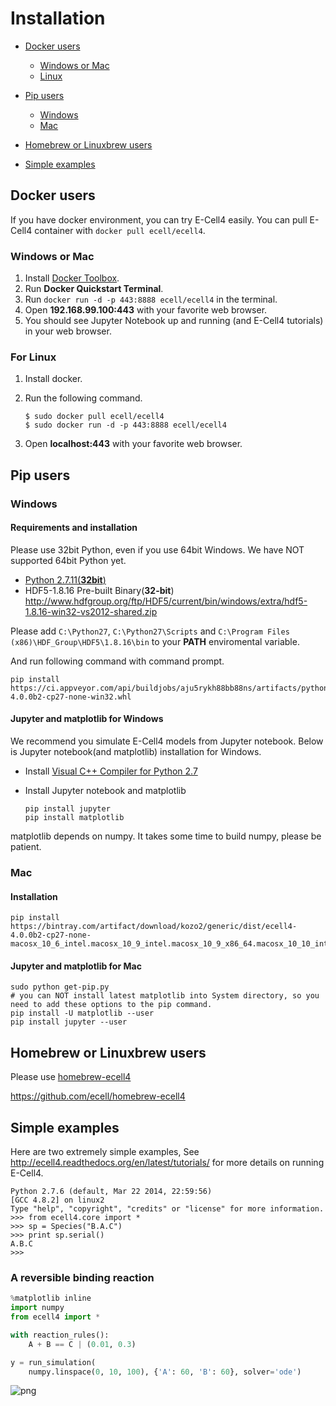 Installation
============

- [Docker users](#docker-users)
    - [Windows or Mac](#windows-or-mac)
    - [Linux](#linux)

- [Pip users](#pip-users)
    - [Windows](#windows)
    - [Mac](#mac)

- [Homebrew or Linuxbrew users](#homebrew-or-linuxbrew-users)

- [Simple examples](#simple-examples)

Docker users
------------

If you have docker environment, you can try E-Cell4 easily.
You can pull E-Cell4 container with `docker pull ecell/ecell4`.

### Windows or Mac

1. Install [Docker Toolbox](https://www.docker.com/toolbox).
2. Run **Docker Quickstart Terminal**.
3. Run `docker run -d -p 443:8888 ecell/ecell4` in the terminal.
4. Open **192.168.99.100:443** with your favorite web browser.  
5. You should see Jupyter Notebook up and running (and E-Cell4 tutorials) in your web browser.

### For Linux

1. Install docker.
2. Run the following command.

    ```shell
    $ sudo docker pull ecell/ecell4
    $ sudo docker run -d -p 443:8888 ecell/ecell4
    ```

3. Open **localhost:443** with your favorite web browser.


Pip users
---------

### Windows

#### Requirements and installation

Please use 32bit Python, even if you use 64bit Windows.
We have NOT supported 64bit Python yet.

- [Python 2.7.11(**32bit**)](https://www.python.org/ftp/python/2.7.11/python-2.7.11.msi)
- HDF5-1.8.16 Pre-built Binary(**32-bit**) http://www.hdfgroup.org/ftp/HDF5/current/bin/windows/extra/hdf5-1.8.16-win32-vs2012-shared.zip

Please add `C:\Python27`, `C:\Python27\Scripts` and `C:\Program Files (x86)\HDF_Group\HDF5\1.8.16\bin` to your **PATH** enviromental variable.

And run following command with command prompt.
```shell
pip install https://ci.appveyor.com/api/buildjobs/aju5rykh88bb88ns/artifacts/python/dist/ecell4-4.0.0b2-cp27-none-win32.whl
```

#### Jupyter and matplotlib for Windows
We recommend you simulate E-Cell4 models from Jupyter notebook.
Below is Jupyter notebook(and matplotlib) installation for Windows.

- Install [Visual C++ Compiler for Python 2.7](http://aka.ms/vcpython27)
- Install Jupyter notebook and matplotlib

  ```shell
  pip install jupyter
  pip install matplotlib
  ```

matplotlib depends on numpy. It takes some time to build numpy, please be patient.

### Mac

#### Installation

```shell
pip install https://bintray.com/artifact/download/kozo2/generic/dist/ecell4-4.0.0b2-cp27-none-macosx_10_6_intel.macosx_10_9_intel.macosx_10_9_x86_64.macosx_10_10_intel.macosx_10_10_x86_64.whl
```

#### Jupyter and matplotlib for Mac

```shell
sudo python get-pip.py
# you can NOT install latest matplotlib into System directory, so you need to add these options to the pip command.
pip install -U matplotlib --user
pip install jupyter --user
```

Homebrew or Linuxbrew users
---------------------------

Please use [homebrew-ecell4](https://github.com/ecell/homebrew-ecell4)

https://github.com/ecell/homebrew-ecell4

Simple examples
---------------

Here are two extremely simple examples, See http://ecell4.readthedocs.org/en/latest/tutorials/ for more details on running E-Cell4.

```
Python 2.7.6 (default, Mar 22 2014, 22:59:56)
[GCC 4.8.2] on linux2
Type "help", "copyright", "credits" or "license" for more information.
>>> from ecell4.core import *
>>> sp = Species("B.A.C")
>>> print sp.serial()
A.B.C
>>>
```

### A reversible binding reaction

```python
%matplotlib inline
import numpy
from ecell4 import *

with reaction_rules():
    A + B == C | (0.01, 0.3)

y = run_simulation(
    numpy.linspace(0, 10, 100), {'A': 60, 'B': 60}, solver='ode')
```

![png](https://raw.githubusercontent.com/ecell/ecell4/master/docs/output_7_0.png)
